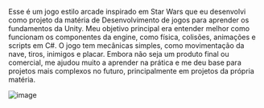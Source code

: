 Esse é um jogo estilo arcade inspirado em Star Wars que eu desenvolvi como projeto da matéria de Desenvolvimento de jogos para aprender os fundamentos da Unity. Meu objetivo principal era entender melhor como funcionam os componentes da engine, como física, colisões, animações e scripts em C#. O jogo tem mecânicas simples, como movimentação da nave, tiros, inimigos e placar. Embora não seja um produto final ou comercial, me ajudou muito a aprender na prática e me deu base para projetos mais complexos no futuro, principalmente em projetos da própria matéria.

![image](https://github.com/user-attachments/assets/0b8bd1c9-4ba0-434d-bb4b-7f7c27d9ba72)
